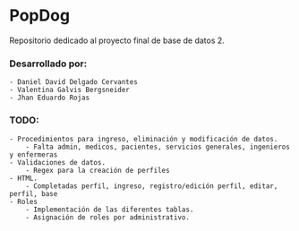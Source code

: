 # PopDog
Repositorio dedicado al proyecto final de base de datos 2. 

### Desarrollado por:

    - Daniel David Delgado Cervantes
    - Valentina Galvis Bergsneider
    - Jhan Eduardo Rojas

### TODO:

    - Procedimientos para ingreso, eliminación y modificación de datos.
        - Falta admin, medicos, pacientes, servicios generales, ingenieros y enfermeras
    - Validaciones de datos.
        - Regex para la creación de perfiles
    - HTML.
        - Completadas perfil, ingreso, registro/edición perfil, editar, perfil, base 
    - Roles
        - Implementación de las diferentes tablas.
        - Asignación de roles por administrativo.

